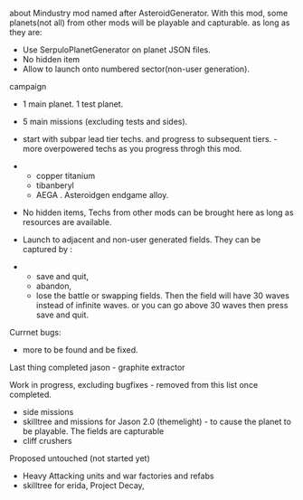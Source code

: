
about
Mindustry mod named after AsteroidGenerator. 
With this mod, some planets(not all) from other mods will be playable and capturable. as long as they are:
- Use SerpuloPlanetGenerator on planet JSON files. 
- No hidden item
- Allow to launch onto numbered sector(non-user generation).

campaign
- 1 main planet. 1 test planet. 
- 5 main missions (excluding tests and sides). 
- start with subpar lead tier techs.  and progress to subsequent tiers. - more overpowered techs as you progress throgh this mod.
- - copper titanium 
  - tibanberyl
  - AEGA . Asteroidgen endgame alloy. 

- No hidden items, Techs from other mods can be brought here as long as resources are available.
- Launch to adjacent and non-user generated fields. They can be captured by :
- - save and quit,
  - abandon,
  - lose the battle or swapping fields.
  Then the field will have 30 waves instead of infinite waves.
  or you can go above 30 waves then press save and quit.

Currnet bugs: 
- more to be found and be fixed. 

Last thing completed
jason - graphite extractor

Work in progress, excluding bugfixes - removed from this list once completed. 
- side missions
- skilltree and missions for Jason 2.0 (themelight) - to cause the planet to be playable. The fields are capturable
- cliff crushers 

Proposed untouched (not started yet)
- Heavy Attacking units and war factories and refabs
- skilltree for erida, Project Decay, 

